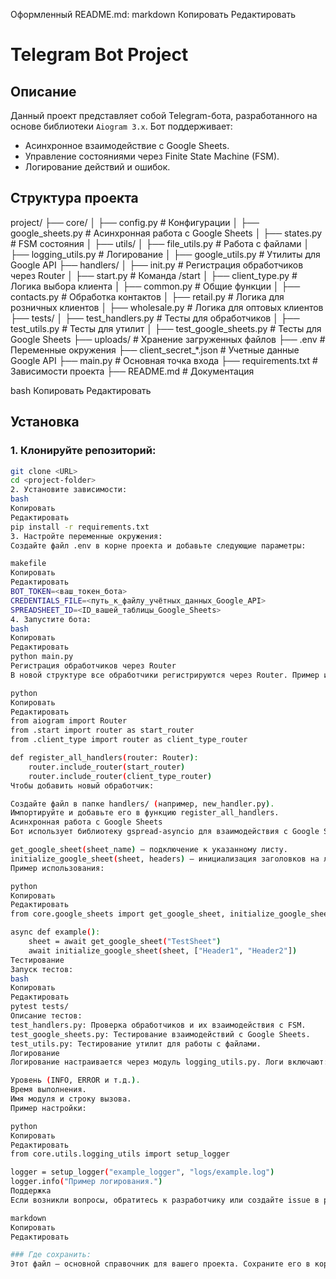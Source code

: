 Оформленный README.md:
markdown
Копировать
Редактировать
# Telegram Bot Project

## Описание
Данный проект представляет собой Telegram-бота, разработанного на основе библиотеки `Aiogram 3.x`. Бот поддерживает:
- Асинхронное взаимодействие с Google Sheets.
- Управление состояниями через Finite State Machine (FSM).
- Логирование действий и ошибок.

## Структура проекта
project/ 
├── core/ 
│ ├── config.py # Конфигурации 
│ ├── google_sheets.py # Асинхронная работа с Google Sheets 
│ ├── states.py # FSM состояния 
│ ├── utils/ 
│ ├── file_utils.py # Работа с файлами 
│ ├── logging_utils.py # Логирование 
│ ├── google_utils.py # Утилиты для Google API 
├── handlers/ 
│ ├── init.py # Регистрация обработчиков через Router 
│ ├── start.py # Команда /start 
│ ├── client_type.py # Логика выбора клиента 
│ ├── common.py # Общие функции 
│ ├── contacts.py # Обработка контактов 
│ ├── retail.py # Логика для розничных клиентов 
│ ├── wholesale.py # Логика для оптовых клиентов 
├── tests/ 
│ ├── test_handlers.py # Тесты для обработчиков 
│ ├── test_utils.py # Тесты для утилит 
│ ├── test_google_sheets.py # Тесты для Google Sheets 
├── uploads/ # Хранение загруженных файлов 
├── .env # Переменные окружения 
├── client_secret_*.json # Учетные данные Google API 
├── main.py # Основная точка входа 
├── requirements.txt # Зависимости проекта 
├── README.md # Документация

bash
Копировать
Редактировать

## Установка

### 1. Клонируйте репозиторий:
```bash
git clone <URL>
cd <project-folder>
2. Установите зависимости:
bash
Копировать
Редактировать
pip install -r requirements.txt
3. Настройте переменные окружения:
Создайте файл .env в корне проекта и добавьте следующие параметры:

makefile
Копировать
Редактировать
BOT_TOKEN=<ваш_токен_бота>
CREDENTIALS_FILE=<путь_к_файлу_учётных_данных_Google_API>
SPREADSHEET_ID=<ID_вашей_таблицы_Google_Sheets>
4. Запустите бота:
bash
Копировать
Редактировать
python main.py
Регистрация обработчиков через Router
В новой структуре все обработчики регистрируются через Router. Пример из handlers/__init__.py:

python
Копировать
Редактировать
from aiogram import Router
from .start import router as start_router
from .client_type import router as client_type_router

def register_all_handlers(router: Router):
    router.include_router(start_router)
    router.include_router(client_type_router)
Чтобы добавить новый обработчик:

Создайте файл в папке handlers/ (например, new_handler.py).
Импортируйте и добавьте его в функцию register_all_handlers.
Асинхронная работа с Google Sheets
Бот использует библиотеку gspread-asyncio для взаимодействия с Google Sheets. Основные функции:

get_google_sheet(sheet_name) — подключение к указанному листу.
initialize_google_sheet(sheet, headers) — инициализация заголовков на листе.
Пример использования:

python
Копировать
Редактировать
from core.google_sheets import get_google_sheet, initialize_google_sheet

async def example():
    sheet = await get_google_sheet("TestSheet")
    await initialize_google_sheet(sheet, ["Header1", "Header2"])
Тестирование
Запуск тестов:
bash
Копировать
Редактировать
pytest tests/
Описание тестов:
test_handlers.py: Проверка обработчиков и их взаимодействия с FSM.
test_google_sheets.py: Тестирование взаимодействий с Google Sheets.
test_utils.py: Тестирование утилит для работы с файлами.
Логирование
Логирование настраивается через модуль logging_utils.py. Логи включают:

Уровень (INFO, ERROR и т.д.).
Время выполнения.
Имя модуля и строку вызова.
Пример настройки:

python
Копировать
Редактировать
from core.utils.logging_utils import setup_logger

logger = setup_logger("example_logger", "logs/example.log")
logger.info("Пример логирования.")
Поддержка
Если возникли вопросы, обратитесь к разработчику или создайте issue в репозитории.

markdown
Копировать
Редактировать

### Где сохранить:
Этот файл — основной справочник для вашего проекта. Сохраните его в корне проекта как `README.md`. Он будет полезен для ваших коллег, других пользователей или для будущего себя.










